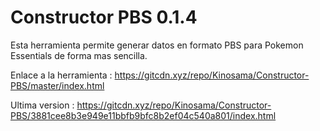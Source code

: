 # Constructor PBS 0.1.4
Esta herramienta permite generar datos en formato PBS para Pokemon Essentials de forma mas sencilla.

Enlace a la herramienta : https://gitcdn.xyz/repo/Kinosama/Constructor-PBS/master/index.html

Ultima version : https://gitcdn.xyz/repo/Kinosama/Constructor-PBS/3881cee8b3e949e11bbfb9bfc8b2ef04c540a801/index.html